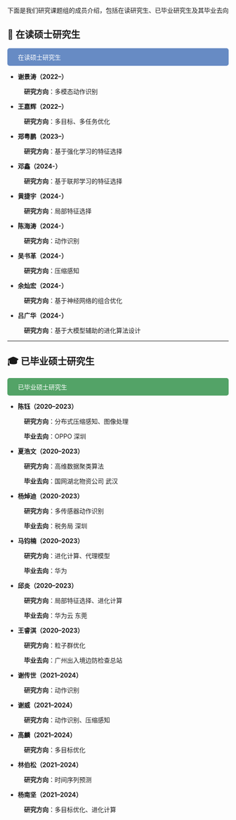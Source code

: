 
下面是我们研究课题组的成员介绍，包括在读研究生、已毕业研究生及其毕业去向

## 📖 在读硕士研究生

<div style="background-color:rgb(103, 139, 196); color: white; padding: 10px; border-radius: 5px;">&emsp;在读硕士研究生</div>

- **谢景涛（2022–）**  
  
  &emsp;**研究方向**：多模态动作识别

- **王嘉辉（2022–）**  
  
  &emsp;**研究方向**：多目标、多任务优化

- **郑粤鹏（2023–）**  
  
  &emsp;**研究方向**：基于强化学习的特征选择

- **邓鑫（2024-）** 
  
  &emsp;**研究方向**：基于联邦学习的特征选择

- **黄捷宇（2024-）** 
  
  &emsp;**研究方向**：局部特征选择

- **陈海涛（2024-）** 
  
  &emsp;**研究方向**：动作识别

- **吴书革（2024-）** 
  
  &emsp;**研究方向**：压缩感知

- **余灿宏（2024-）**

  &emsp;**研究方向**：基于神经网络的组合优化

- **吕广华（2024-）** 
  
  &emsp;**研究方向**：基于大模型辅助的进化算法设计



</div>

---

## 🎓 已毕业硕士研究生

<div style="background-color: rgb(83, 163, 103); color: white; padding: 10px; border-radius: 5px;">&emsp;已毕业硕士研究生</div>

- **陈钰（2020–2023）**  

  &emsp;**研究方向**：分布式压缩感知、图像处理  

  &emsp;**毕业去向**：OPPO 深圳

- **夏浩文（2020–2023）**  

  &emsp;**研究方向**：高维数据聚类算法  

  &emsp;**毕业去向**：国网湖北物资公司 武汉

- **杨焯迪（2020-2023）**

  &emsp;**研究方向**：多传感器动作识别

  &emsp;**毕业去向**：税务局 深圳

- **马钧楠（2020–2023）**  

  &emsp;**研究方向**：进化计算、代理模型  

  &emsp;**毕业去向**：华为

- **邱炎（2020–2023）**  

  &emsp;**研究方向**：局部特征选择、进化计算  

  &emsp;**毕业去向**：华为云 东莞


- **王睿淇（2020–2023）**  

  &emsp;**研究方向**：粒子群优化  

  &emsp;**毕业去向**：广州出入境边防检查总站

- **谢传世（2021–2024）**  

  &emsp;**研究方向**：动作识别

- **谢威（2021–2024）**  

  &emsp;**研究方向**：动作识别、压缩感知

- **高麟（2021–2024）**  

  &emsp;**研究方向**：多目标优化

- **林伯松（2021–2024）**  

  &emsp;**研究方向**：时间序列预测

- **杨南坚（2021–2024）** 

  &emsp;**研究方向**：多目标优化、进化计算
